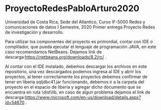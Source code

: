 # ProyectoRedesPabloArturo2020
Universidad de Costa Rica, Sede del Atlantico, Curso IF-5000 Redes y comunicaciones de datos I Semestre, 2020
Primer entrega Proyecto Redes de investigación y desarrollo.

Para utilizar los componentes del proyecto es primordial, contar con IDE o complilador, que pueda ejecutar el lenguaje de programación JAVA, en este caso recomendamos NetBeans. Dejamos link de descarga:https://netbeans.org/downloads/8.2/rc/ .

Al contar con el IDE instalado, debemos descargar los archivos en este repositorio, una vez descargados podemos ingresa al IDE y abrir los proyectos, al tener correctamente los proyectos debemos confirmar de tener en liberia sqljdbc41.jar funcionando, debemos ir a la carpeta del proyecto en el espacio de liberia y agregar dicho documento que se encuentra en ruta \dist\lib, en caso de algun problema dejamos el link de descarga:https://www.microsoft.com/en-us/download/details.aspx?id=54670 .


